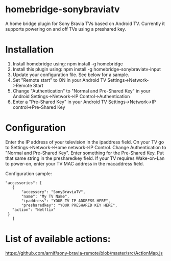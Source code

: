# homebridge-sonybraviatv
A home bridge plugin for Sony Bravia TVs based on Android TV.
Currently it supports powering on and off TVs using a preshared key.

# Installation

1. Install homebridge using: npm install -g homebridge
2. Install this plugin using: npm install -g homebridge-sonybraviatv-input
3. Update your configuration file. See below for a sample.
4. Set "Remote start" to ON in your Android TV Settings->Network->Remote Start
5. Change "Authentication" to "Normal and Pre-Shared Key" in your Android Settings->Network->IP Control->Authentication
6. Enter a "Pre-Shared Key" in your Android TV Settings->Network->IP control->Pre-Shared Key

# Configuration

Enter the IP address of your television in the ipaddress field.
On your TV go to Settings->Network->Home network->IP Control.
  Change Authentication to "Normal and Pre-Shared Key".
  Enter something for the Pre-Shared Key.
  Put that same string in the presharedkey field.
If your TV requires Wake-on-Lan to power-on, enter your TV MAC address in the macaddress field.


Configuration sample:

 ```
"accessories": [
	{
		"accessory": "SonyBraviaTV",
		"name": "My TV Name",
		"ipaddress": "YOUR TV IP ADDRESS HERE",
		"presharedkey": "YOUR PRESHARED KEY HERE",
    "action": "Netflix"
  }
    ]
```

# List of available actions:

https://github.com/arnif/sony-bravia-remote/blob/master/src/ActionMap.js
